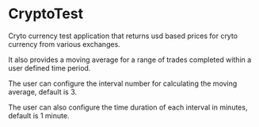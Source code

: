 # CryptoTest

Cryto currency test application that returns usd based prices for cryto currency from various exchanges.

It also provides a moving average for a range of trades completed within a user defined time period.

The user can configure the interval number for calculating the moving average, default is 3.

The user can also configure the time duration of each interval in minutes, default is 1 minute.
